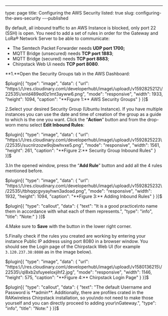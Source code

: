 ---
type: page
title: Configuring the AWS Security
listed: true
slug: configuring-the-aws-security
---published


By default, all inbound traffic to an AWS Instance is blocked, only port 22 (SSH) is open. You need to add a set of rules in order for the Gateway and LoRa® Network Server to be able to communicate:

- The Semtech Packet Forwarder needs **UDP port 1700;**
- MQTT Bridge (unsecured) needs **TCP port 1883**;
- MQTT Bridge (secured) needs **TCP port 8883**;
- Chirpstack Web Ui needs **TCP port 8080**.

**1.**Open the Security Groups tab in the AWS Dashboard:


$plugin[{
    "type": "image",
    "data": {
        "url": "https:\/\/res.cloudinary.com\/developerhub\/image\/upload\/v1592825212\/22535\/xnld489ed0z1mt3ayww6.png",
        "mode": "responsive",
        "width": 1933,
        "height": 1094,
        "caption": "**Figure 1:** AWS Security Groups"
    }
}]$


2.Select your desired Security Group (Ubuntu Instance). If you have multiple instances you can use the date and time of creation of the group as a guide to which is the one you want. Click the “**Action**” button and from the drop-worn menu select **Edit Inbound Rules**:


$plugin[{
    "type": "image",
    "data": {
        "url": "https:\/\/res.cloudinary.com\/developerhub\/image\/upload\/v1592825223\/22535\/sucnlrzozw9ojbwhvxe5.png",
        "mode": "responsive",
        "width": 1561,
        "height": 261,
        "caption": "**Figure 2:** Security Group Inbound Rules"
    }
}]$


3.In the opened window, press the “**Add Rule**” button and add all the 4 rules mentioned before.


$plugin[{
    "type": "image",
    "data": {
        "url": "https:\/\/res.cloudinary.com\/developerhub\/image\/upload\/v1592825232\/22535\/tbhqqcgvyayhwn3adoad.png",
        "mode": "responsive",
        "width": 1932,
        "height": 1094,
        "caption": "**Figure 3:** Adding Inbound Rules"
    }
}]$



$plugin[{
    "type": "callout",
    "data": {
        "text": "It is a good practice\nto name them in accordance with what each of them represents.",
        "type": "info",
        "title": "Note:"
    }
}]$


4.Make sure to **Save** with the button in the lower right corner.

5.Finally check if the rules you created are working by entering your instance Public IP address using port 8080 in a browser window. You should see the Login page of the Chirpstack Web UI (for example `3.120.237.38:8080` as in the image below).


$plugin[{
    "type": "image",
    "data": {
        "url": "https:\/\/res.cloudinary.com\/developerhub\/image\/upload\/v1580136215\/22535\/ql8xb2sfuyeeloxjihf2.jpg",
        "mode": "responsive",
        "width": 1146,
        "height": 575,
        "caption": "**Figure 4:** Chirpstack Login Page"
    }
}]$



$plugin[{
    "type": "callout",
    "data": {
        "text": "The default Username and Password is **admin**. Additionally, there are profiles crated in the RAKwireless Chirpstack installation, so you\ndo not need to make those yourself and you can directly proceed to adding your\nGateway.",
        "type": "info",
        "title": "Note:"
    }
}]$




